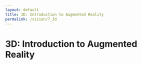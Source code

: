 ```yaml
---
layout: default
title: 3D: Introduction to Augmented Reality
permalink: /vision/7_3d
---
```


# 3D: Introduction to Augmented Reality
